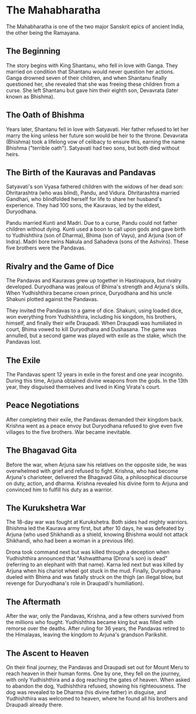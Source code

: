 # The Mahabharatha

The Mahabharatha is one of the two major Sanskrit epics of ancient India, the other being the Ramayana.

## The Beginning

The story begins with King Shantanu, who fell in love with Ganga. They married on condition that Shantanu would never question her actions. Ganga drowned seven of their children, and when Shantanu finally questioned her, she revealed that she was freeing these children from a curse. She left Shantanu but gave him their eighth son, Devavrata (later known as Bhishma).

## The Oath of Bhishma

Years later, Shantanu fell in love with Satyavati. Her father refused to let her marry the king unless her future son would be heir to the throne. Devavrata (Bhishma) took a lifelong vow of celibacy to ensure this, earning the name Bhishma ("terrible oath"). Satyavati had two sons, but both died without heirs.

## The Birth of the Kauravas and Pandavas

Satyavati's son Vyasa fathered children with the widows of her dead son: Dhritarashtra (who was blind), Pandu, and Vidura. Dhritarashtra married Gandhari, who blindfolded herself for life to share her husband's experience. They had 100 sons, the Kauravas, led by the eldest, Duryodhana.

Pandu married Kunti and Madri. Due to a curse, Pandu could not father children without dying. Kunti used a boon to call upon gods and gave birth to Yudhishthira (son of Dharma), Bhima (son of Vayu), and Arjuna (son of Indra). Madri bore twins Nakula and Sahadeva (sons of the Ashvins). These five brothers were the Pandavas.

## Rivalry and the Game of Dice

The Pandavas and Kauravas grew up together in Hastinapura, but rivalry developed. Duryodhana was jealous of Bhima's strength and Arjuna's skills. When Yudhishthira became crown prince, Duryodhana and his uncle Shakuni plotted against the Pandavas.

They invited the Pandavas to a game of dice. Shakuni, using loaded dice, won everything from Yudhishthira, including his kingdom, his brothers, himself, and finally their wife Draupadi. When Draupadi was humiliated in court, Bhima vowed to kill Duryodhana and Dushasana. The game was annulled, but a second game was played with exile as the stake, which the Pandavas lost.

## The Exile

The Pandavas spent 12 years in exile in the forest and one year incognito. During this time, Arjuna obtained divine weapons from the gods. In the 13th year, they disguised themselves and lived in King Virata's court.

## Peace Negotiations

After completing their exile, the Pandavas demanded their kingdom back. Krishna went as a peace envoy but Duryodhana refused to give even five villages to the five brothers. War became inevitable.

## The Bhagavad Gita

Before the war, when Arjuna saw his relatives on the opposite side, he was overwhelmed with grief and refused to fight. Krishna, who had become Arjuna's charioteer, delivered the Bhagavad Gita, a philosophical discourse on duty, action, and dharma. Krishna revealed his divine form to Arjuna and convinced him to fulfill his duty as a warrior.

## The Kurukshetra War

The 18-day war was fought at Kurukshetra. Both sides had mighty warriors. Bhishma led the Kaurava army first, but after 10 days, he was defeated by Arjuna (who used Shikhandi as a shield, knowing Bhishma would not attack Shikhandi, who had been a woman in a previous life).

Drona took command next but was killed through a deception when Yudhishthira announced that "Ashwatthama (Drona's son) is dead" (referring to an elephant with that name). Karna led next but was killed by Arjuna when his chariot wheel got stuck in the mud. Finally, Duryodhana dueled with Bhima and was fatally struck on the thigh (an illegal blow, but revenge for Duryodhana's role in Draupadi's humiliation).

## The Aftermath

After the war, only the Pandavas, Krishna, and a few others survived from the millions who fought. Yudhishthira became king but was filled with remorse over the deaths. After ruling for 36 years, the Pandavas retired to the Himalayas, leaving the kingdom to Arjuna's grandson Parikshit.

## The Ascent to Heaven

On their final journey, the Pandavas and Draupadi set out for Mount Meru to reach heaven in their human forms. One by one, they fell on the journey, with only Yudhishthira and a dog reaching the gates of heaven. When asked to abandon the dog, Yudhishthira refused, showing his righteousness. The dog was revealed to be Dharma (his divine father) in disguise, and Yudhishthira was welcomed to heaven, where he found all his brothers and Draupadi already there.
